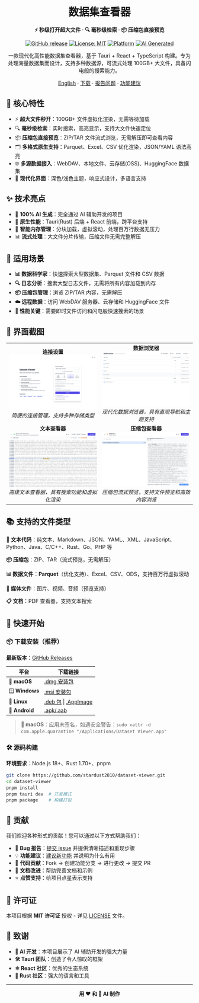 <div align="center">

# 数据集查看器

**⚡ 秒级打开超大文件 · 🔍 毫秒级检索 · 📦 压缩包直接预览**

[![GitHub release](https://img.shields.io/github/release/stardustai/dataset-viewer.svg)](https://github.com/stardustai/dataset-viewer/releases/latest) [![License: MIT](https://img.shields.io/badge/License-MIT-yellow.svg)](https://opensource.org/licenses/MIT) [![Platform](https://img.shields.io/badge/platform-Windows%20%7C%20macOS%20%7C%20Linux-lightgrey)](https://github.com/stardustai/dataset-viewer/releases) [![AI Generated](https://img.shields.io/badge/100%25-AI%20Generated-blue)](https://github.com/stardustai/dataset-viewer)

一款现代化高性能数据集查看器，基于 Tauri + React + TypeScript 构建。专为处理海量数据集而设计，支持多种数据源，可流式处理 100GB+ 大文件，具备闪电般的搜索能力。

[English](README.md) · [下载](https://github.com/stardustai/dataset-viewer/releases/latest) · [报告问题](https://github.com/stardustai/dataset-viewer/issues) · [功能建议](https://github.com/stardustai/dataset-viewer/issues)

</div>



## 🚀 核心特性

- ⚡ **超大文件秒开**：100GB+ 文件虚拟化渲染，无需等待加载
- 🔍 **毫秒级检索**：实时搜索，高亮显示，支持大文件快速定位
- 📦 **压缩包直接预览**：ZIP/TAR 文件流式浏览，无需解压即可查看内容
- 🗂️ **多格式原生支持**：Parquet、Excel、CSV 优化渲染，JSON/YAML 语法高亮
- 🌐 **多源数据接入**：WebDAV、本地文件、云存储(OSS)、HuggingFace 数据集
- 🎨 **现代化界面**：深色/浅色主题，响应式设计，多语言支持

## ✨ 技术亮点

- 🤖 **100% AI 生成**：完全通过 AI 辅助开发的项目
- 🚀 **原生性能**：Tauri(Rust) 后端 + React 前端，跨平台支持
- 🧠 **智能内存管理**：分块加载，虚拟滚动，处理百万行数据无压力
- 📊 **流式处理**：大文件分片传输，压缩文件无需完整解压

## 🎯 适用场景

- **📊 数据科学家**：快速探索大型数据集、Parquet 文件和 CSV 数据
- **🔍 日志分析**：搜索大型日志文件，无需将所有内容加载到内存
- **📦 压缩包管理**：浏览 ZIP/TAR 内容，无需解压
- **☁️ 远程数据**：访问 WebDAV 服务器、云存储和 HuggingFace 文件
- **🚀 性能关键**：需要即时文件访问和闪电般快速搜索的场景

## 📸 界面截图

<div align="center">
<table width="100%">
  <tr>
    <td align="center" width="50%">
      <b>连接设置</b><br>
      <img src="screenshots/connect.png" alt="连接设置" style="max-width:100%;">
      <br><em>简便的连接管理，支持多种存储类型</em>
    </td>
    <td align="center" width="50%">
      <b>数据浏览器</b><br>
      <img src="screenshots/home.png" alt="数据浏览器" style="max-width:100%;">
      <br><em>现代化数据浏览器，具有直观导航和主题支持</em>
    </td>
  </tr>
  <tr>
    <td align="center" width="50%">
      <b>文本查看器</b><br>
      <img src="screenshots/text.png" alt="文本查看器" style="max-width:100%;">
      <br><em>高级文本查看器，具有搜索功能和虚拟化渲染</em>
    </td>
    <td align="center" width="50%">
      <b>压缩包查看器</b><br>
      <img src="screenshots/archive.png" alt="压缩包查看器" style="max-width:100%;">
      <br><em>压缩包流式预览，支持文件预览和高效内容浏览</em>
    </td>
  </tr>
</table>
</div>

## 📚 支持的文件类型

**📄 文本代码**：纯文本、Markdown、JSON、YAML、XML、JavaScript、Python、Java、C/C++、Rust、Go、PHP 等

**📦 压缩包**：ZIP、TAR（流式预览，无需解压）

**📊 数据文件**：**Parquet**（优化支持）、Excel、CSV、ODS，支持百万行虚拟滚动

**📱 媒体文件**：图片、视频、音频（预览支持）

**📋 文档**：PDF 查看器，支持文本搜索

## 🚀 快速开始

### 📦 下载安装（推荐）

**最新版本**：[GitHub Releases](https://github.com/stardust2810/dataset-viewer/releases)

| 平台 | 下载链接 |
|------|----------|
| 🍎 **macOS** | [.dmg 安装包](https://github.com/stardust2810/dataset-viewer/releases/latest/download/dataset-viewer_x64.dmg) |
| 🪟 **Windows** | [.msi 安装包](https://github.com/stardust2810/dataset-viewer/releases/latest/download/dataset-viewer_x64_en-US.msi) |
| 🐧 **Linux** | [.deb 包](https://github.com/stardust2810/dataset-viewer/releases/latest/download/dataset-viewer_amd64.deb) \| [.AppImage](https://github.com/stardust2810/dataset-viewer/releases/latest/download/dataset-viewer_amd64.AppImage) |
| 🤖 **Android** | [.apk/.aab](https://github.com/stardustai/dataset-viewer/releases/latest) |

> **📱 macOS**：应用未签名，如遇安全警告：`sudo xattr -d com.apple.quarantine "/Applications/Dataset Viewer.app"`

### 🛠️ 源码构建

**环境要求**：Node.js 18+、Rust 1.70+、pnpm

```bash
git clone https://github.com/stardust2810/dataset-viewer.git
cd dataset-viewer
pnpm install
pnpm tauri dev  # 开发模式
pnpm package    # 构建打包
```


## 🤝 贡献

我们欢迎各种形式的贡献！您可以通过以下方式帮助我们：

- 🐛 **Bug 报告**：[提交 issue](https://github.com/stardustai/dataset-viewer/issues) 并提供清晰描述和重现步骤
- 💡 **功能建议**：[建议新功能](https://github.com/stardustai/dataset-viewer/issues) 并说明为什么有用
- 🔧 **代码贡献**：Fork → 创建功能分支 → 进行更改 → 提交 PR
- 📖 **文档改进**：帮助完善文档和示例
- ⭐ **点赞支持**：给项目点星表示支持



## 📄 许可证

本项目根据 **MIT 许可证** 授权 - 详见 [LICENSE](LICENSE) 文件。

## 🙏 致谢

- **🤖 AI 开发**：本项目展示了 AI 辅助开发的强大力量
- **🛠 Tauri 团队**：创造了令人惊叹的框架
- **⚛️ React 社区**：优秀的生态系统
- **🦀 Rust 社区**：强大的语言和工具

---

<div align="center">

**用 ❤️ 和 🤖 AI 制作**

</div>
